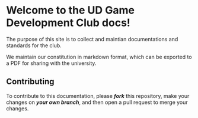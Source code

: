# Welcome to the UD Game Development Club docs!

The purpose of this site is to collect and maintian documentations and standards for the club.

We maintain our constitution in markdown format, which can be exported to a PDF for sharing with the university.

## Contributing

To contribute to this documentation, please ***fork*** this repository, make your changes on ***your own branch***, and then open a pull request to merge your changes.

